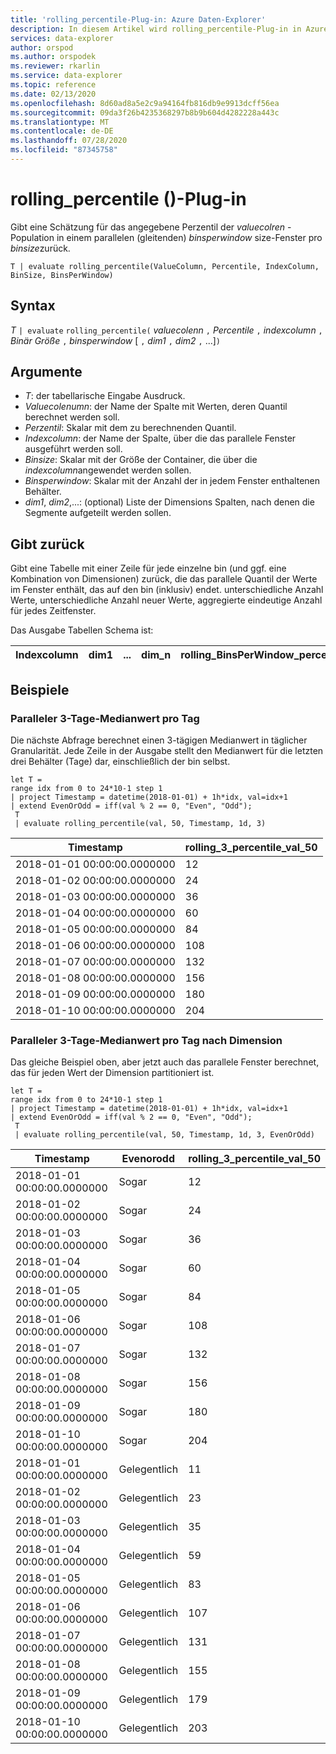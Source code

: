 ```yaml
---
title: 'rolling_percentile-Plug-in: Azure Daten-Explorer'
description: In diesem Artikel wird rolling_percentile-Plug-in in Azure Daten-Explorer beschrieben.
services: data-explorer
author: orspod
ms.author: orspodek
ms.reviewer: rkarlin
ms.service: data-explorer
ms.topic: reference
ms.date: 02/13/2020
ms.openlocfilehash: 8d60ad8a5e2c9a94164fb816db9e9913dcff56ea
ms.sourcegitcommit: 09da3f26b4235368297b8b9b604d4282228a443c
ms.translationtype: MT
ms.contentlocale: de-DE
ms.lasthandoff: 07/28/2020
ms.locfileid: "87345758"
---
```

# <a name="rolling_percentile-plugin"></a>rolling_percentile ()-Plug-in

Gibt eine Schätzung für das angegebene Perzentil der *valuecolren* -Population in einem parallelen (gleitenden) *binsperwindow* size-Fenster pro *binsize*zurück.

```kusto
T | evaluate rolling_percentile(ValueColumn, Percentile, IndexColumn, BinSize, BinsPerWindow)
```

## <a name="syntax"></a>Syntax

*T* `| evaluate` `rolling_percentile(` *valuecolenn* `,` *Percentile* `,` *indexcolumn* `,` *Binär Größe* `,` *binsperwindow* [ `,` *dim1* `,` *dim2* `,` ...]`)`

## <a name="arguments"></a>Argumente

* *T*: der tabellarische Eingabe Ausdruck.
* *Valuecolenumn*: der Name der Spalte mit Werten, deren Quantil berechnet werden soll. 
* *Perzentil*: Skalar mit dem zu berechnenden Quantil.
* *Indexcolumn*: der Name der Spalte, über die das parallele Fenster ausgeführt werden soll.
* *Binsize*: Skalar mit der Größe der Container, die über die *indexcolumn*angewendet werden sollen.
* *Binsperwindow*: Skalar mit der Anzahl der in jedem Fenster enthaltenen Behälter.
* *dim1*, *dim2*,...: (optional) Liste der Dimensions Spalten, nach denen die Segmente aufgeteilt werden sollen.

## <a name="returns"></a>Gibt zurück

Gibt eine Tabelle mit einer Zeile für jede einzelne bin (und ggf. eine Kombination von Dimensionen) zurück, die das parallele Quantil der Werte im Fenster enthält, das auf den bin (inklusiv) endet. unterschiedliche Anzahl Werte, unterschiedliche Anzahl neuer Werte, aggregierte eindeutige Anzahl für jedes Zeitfenster.

Das Ausgabe Tabellen Schema ist:


|Indexcolumn|dim1|...|dim_n|rolling_BinsPerWindow_percentile_ValueColumn_Pct
|---|---|---|---|---|


## <a name="examples"></a>Beispiele

### <a name="rolling-3-day-median-value-per-day"></a>Paralleler 3-Tage-Medianwert pro Tag 

Die nächste Abfrage berechnet einen 3-tägigen Medianwert in täglicher Granularität. Jede Zeile in der Ausgabe stellt den Medianwert für die letzten drei Behälter (Tage) dar, einschließlich der bin selbst.

<!-- csl: https://help.kusto.windows.net:443/Samples -->
```kusto
let T = 
range idx from 0 to 24*10-1 step 1
| project Timestamp = datetime(2018-01-01) + 1h*idx, val=idx+1
| extend EvenOrOdd = iff(val % 2 == 0, "Even", "Odd");
 T  
 | evaluate rolling_percentile(val, 50, Timestamp, 1d, 3)
```

|Timestamp|rolling_3_percentile_val_50|
|---|---|
|2018-01-01 00:00:00.0000000|   12|
|2018-01-02 00:00:00.0000000|   24|
|2018-01-03 00:00:00.0000000|   36|
|2018-01-04 00:00:00.0000000|   60|
|2018-01-05 00:00:00.0000000|   84|
|2018-01-06 00:00:00.0000000|   108|
|2018-01-07 00:00:00.0000000|   132|
|2018-01-08 00:00:00.0000000|   156|
|2018-01-09 00:00:00.0000000|   180|
|2018-01-10 00:00:00.0000000|   204|

### <a name="rolling-3-day-median-value-per-day-by-dimension"></a>Paralleler 3-Tage-Medianwert pro Tag nach Dimension

Das gleiche Beispiel oben, aber jetzt auch das parallele Fenster berechnet, das für jeden Wert der Dimension partitioniert ist.

<!-- csl: https://help.kusto.windows.net:443/Samples -->
```kusto
let T = 
range idx from 0 to 24*10-1 step 1
| project Timestamp = datetime(2018-01-01) + 1h*idx, val=idx+1
| extend EvenOrOdd = iff(val % 2 == 0, "Even", "Odd");
 T  
 | evaluate rolling_percentile(val, 50, Timestamp, 1d, 3, EvenOrOdd)
```

|Timestamp| Evenorodd|  rolling_3_percentile_val_50|
|---|---|---|
|2018-01-01 00:00:00.0000000|   Sogar|   12|
|2018-01-02 00:00:00.0000000|   Sogar|   24|
|2018-01-03 00:00:00.0000000|   Sogar|   36|
|2018-01-04 00:00:00.0000000|   Sogar|   60|
|2018-01-05 00:00:00.0000000|   Sogar|   84|
|2018-01-06 00:00:00.0000000|   Sogar|   108|
|2018-01-07 00:00:00.0000000|   Sogar|   132|
|2018-01-08 00:00:00.0000000|   Sogar|   156|
|2018-01-09 00:00:00.0000000|   Sogar|   180|
|2018-01-10 00:00:00.0000000|   Sogar|   204|
|2018-01-01 00:00:00.0000000|   Gelegentlich|    11|
|2018-01-02 00:00:00.0000000|   Gelegentlich|    23|
|2018-01-03 00:00:00.0000000|   Gelegentlich|    35|
|2018-01-04 00:00:00.0000000|   Gelegentlich|    59|
|2018-01-05 00:00:00.0000000|   Gelegentlich|    83|
|2018-01-06 00:00:00.0000000|   Gelegentlich|    107|
|2018-01-07 00:00:00.0000000|   Gelegentlich|    131|
|2018-01-08 00:00:00.0000000|   Gelegentlich|    155|
|2018-01-09 00:00:00.0000000|   Gelegentlich|    179|
|2018-01-10 00:00:00.0000000|   Gelegentlich|    203|
